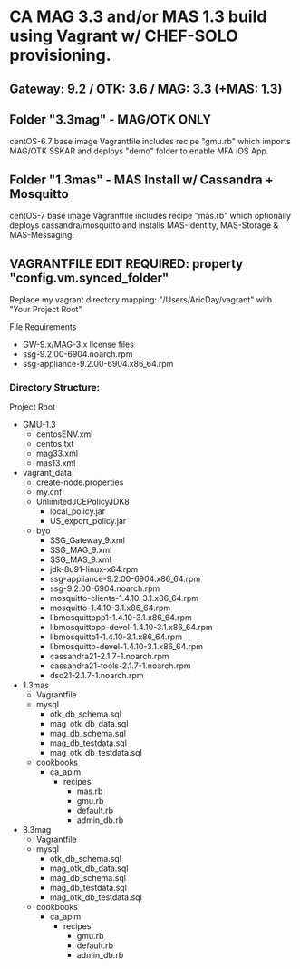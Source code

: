 # CA MAG 3.3 and/or MAS 1.3 build using Vagrant w/ CHEF-SOLO provisioning.
## Gateway: 9.2 / OTK: 3.6 / MAG: 3.3 (+MAS: 1.3)

## Folder "3.3mag" - **MAG/OTK ONLY**  
centOS-6.7 base image
Vagrantfile includes recipe "gmu.rb" which imports MAG/OTK SSKAR and deploys "demo" folder to enable MFA iOS App.

## Folder "1.3mas" - MAS Install w/ Cassandra + Mosquitto  
centOS-7 base image
Vagrantfile includes recipe "mas.rb" which optionally deploys cassandra/mosquitto and installs MAS-Identity, MAS-Storage & MAS-Messaging.

## VAGRANTFILE EDIT REQUIRED:  property "config.vm.synced_folder"
Replace my vagrant directory mapping:  "/Users/AricDay/vagrant"  with "Your Project Root"

File Requirements
 - GW-9.x/MAG-3.x license files
 - ssg-9.2.00-6904.noarch.rpm
 - ssg-appliance-9.2.00-6904.x86_64.rpm

### Directory Structure:
Project Root
 - GMU-1.3
	* centosENV.xml
	* centos.txt
	* mag33.xml
	* mas13.xml
 - vagrant_data
	* create-node.properties
	* my.cnf
	* UnlimitedJCEPolicyJDK8
		* local_policy.jar
		* US_export_policy.jar
	* byo
		* SSG_Gateway_9.xml
		* SSG_MAG_9.xml
		* SSG_MAS_9.xml
		* jdk-8u91-linux-x64.rpm
		* ssg-appliance-9.2.00-6904.x86_64.rpm
		* ssg-9.2.00-6904.noarch.rpm
		* mosquitto-clients-1.4.10-3.1.x86_64.rpm
		* mosquitto-1.4.10-3.1.x86_64.rpm
		* libmosquittopp1-1.4.10-3.1.x86_64.rpm
		* libmosquittopp-devel-1.4.10-3.1.x86_64.rpm
		* libmosquitto1-1.4.10-3.1.x86_64.rpm
		* libmosquitto-devel-1.4.10-3.1.x86_64.rpm
		* cassandra21-2.1.7-1.noarch.rpm
		* cassandra21-tools-2.1.7-1.noarch.rpm
		* dsc21-2.1.7-1.noarch.rpm
 - 1.3mas
	* Vagrantfile
	* mysql
		* otk_db_schema.sql
		* mag_otk_db_data.sql
		* mag_db_schema.sql
		* mag_db_testdata.sql
		* mag_otk_db_testdata.sql
 	* cookbooks
		* ca_apim
			* recipes
				* mas.rb
				* gmu.rb
				* default.rb
				* admin_db.rb
 - 3.3mag
	* Vagrantfile
	* mysql
		* otk_db_schema.sql
		* mag_otk_db_data.sql
		* mag_db_schema.sql
		* mag_db_testdata.sql
		* mag_otk_db_testdata.sql
 	* cookbooks
		* ca_apim
			* recipes
				* gmu.rb
				* default.rb
				* admin_db.rb